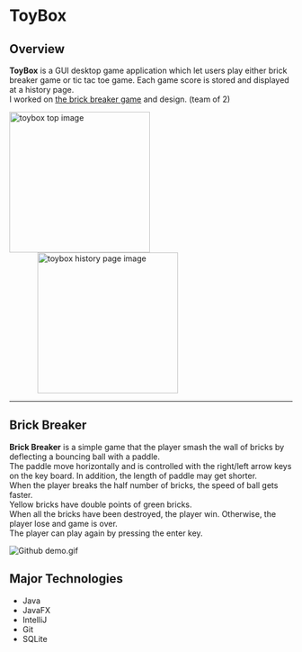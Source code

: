 # ToyBox

## Overview
**ToyBox** is a GUI desktop game application which let users play either brick breaker game or tic tac toe game.
Each game score is stored and displayed at a history page.</br>
I worked on [the brick breaker game](#brick-breaker) and design. (team of 2)

<img src="https://github.com/Minamiciccc/ToyBox/blob/media/toybox_top.png" width="250px" alt="toybox top image"><img src="https://github.com/Minamiciccc/ToyBox/blob/media/toybox_history.png" width="250px" alt="toybox history page image" hspace="50">

---
## Brick Breaker
**Brick Breaker** is a simple game that the player smash the wall of bricks by deflecting a bouncing ball with a paddle.</br>
The paddle move horizontally and is controlled with the right/left arrow keys on the key board. In addition, the length of paddle may get shorter.</br>
When the player breaks the half number of bricks, the speed of ball gets faster.</br>
Yellow bricks have double points of green bricks.</br>
When all the bricks have been destroyed, the player win. Otherwise, the player lose and game is over.</br>
The player can play again by pressing the enter key.

![Github demo.gif](https://github.com/Minamiciccc/ToyBox/blob/media/toybox_bb.gif)

## Major Technologies
- Java
- JavaFX
- IntelliJ
- Git
- SQLite
